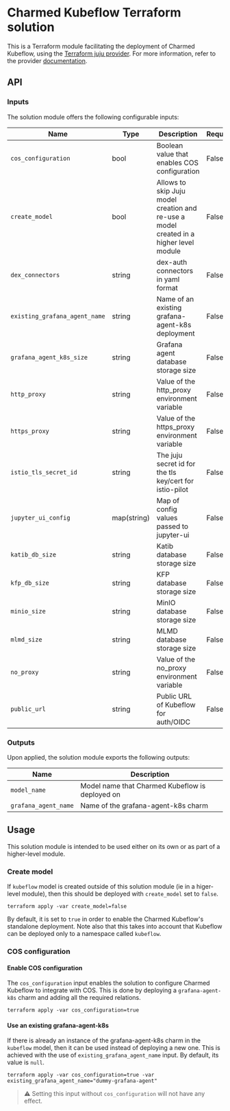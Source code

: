 # Charmed Kubeflow Terraform solution


This is a Terraform module facilitating the deployment of Charmed Kubeflow, using the [Terraform juju provider](https://github.com/juju/terraform-provider-juju/). For more information, refer to the provider [documentation](https://registry.terraform.io/providers/juju/juju/latest/docs). 

## API

### Inputs
The solution module offers the following configurable inputs:

| Name | Type | Description | Required |
| - | - | - | - |
| `cos_configuration`| bool | Boolean value that enables COS configuration | False |
| `create_model`| bool | Allows to skip Juju model creation and re-use a model created in a higher level module | False |
| `dex_connectors`| string | dex-auth connectors in yaml format | False |
| `existing_grafana_agent_name`| string | Name of an existing grafana-agent-k8s deployment | False |
| `grafana_agent_k8s_size`| string | Grafana agent database storage size | False |
| `http_proxy`| string | Value of the http_proxy environment variable | False |
| `https_proxy`| string | Value of the https_proxy environment variable | False |
| `istio_tls_secret_id`| string | The juju secret id for the tls key/cert for istio-pilot | False |
| `jupyter_ui_config`| map(string) | Map of config values passed to jupyter-ui | False |
| `katib_db_size`| string | Katib database storage size | False |
| `kfp_db_size`| string | KFP database storage size | False |
| `minio_size`| string | MinIO database storage size | False |
| `mlmd_size`| string | MLMD database storage size | False |
| `no_proxy`| string | Value of the no_proxy environment variable | False |
| `public_url`| string | Public URL of Kubeflow for auth/OIDC | False |

### Outputs
Upon applied, the solution module exports the following outputs:

| Name | Description |
| - | - |
| `model_name`|  Model name that Charmed Kubeflow is deployed on |
| `grafana_agent_name`| Name of the grafana-agent-k8s charm |

## Usage

This solution module is intended to be used either on its own or as part of a higher-level module. 

### Create model
If `kubeflow` model is created outside of this solution module (ie in a higer-level module), then this should be deployed with `create_model` set to `false`.
```
terraform apply -var create_model=false
```
By default, it is set to `true` in order to enable the Charmed Kubeflow's standalone deployment. Note also that this takes into account that Kubeflow can be deployed only to a namespace called `kubeflow`.

### COS configuration

#### Enable COS configuration
The `cos_configuration` input enables the solution to configure Charmed Kubeflow to integrate with COS. This is done by deploying a `grafana-agent-k8s` charm and adding all the required relations.
```
terraform apply -var cos_configuration=true
```

#### Use an existing grafana-agent-k8s
If there is already an instance of the grafana-agent-k8s charm in the `kubeflow` model, then it can be used instead of deploying a new one. This is achieved with the use of `existing_grafana_agent_name` input. By default, its value is `null`.
```
terraform apply -var cos_configuration=true -var existing_grafana_agent_name="dummy-grafana-agent"
```
> :warning: Setting this input without `cos_configuration` will not have any effect.

